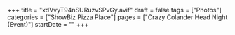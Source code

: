 +++
title = "xdVvyT94nSURuzvSPvGy.avif"
draft = false
tags = ["Photos"]
categories = ["ShowBiz Pizza Place"]
pages = ["Crazy Colander Head Night (Event)"]
startDate = ""
+++
